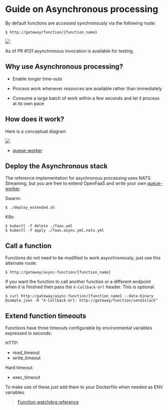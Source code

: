 # Guide on Asynchronous processing

By default functions are accessed synchronously via the following route:

```
$ http://gateway/function/{function_name}
```

![](https://user-images.githubusercontent.com/6358735/29469107-cbc38c88-843e-11e7-9516-c0dd33bab63b.png)

As of PR #131 asynchronous invocation is available for testing.

## Why use Asynchronous processing?

* Enable longer time-outs

* Process work whenever resources are available rather than immediately

* Consume a large batch of work within a few seconds and let it process at its own pace

## How does it work?

Here is a conceptual diagram

![](https://user-images.githubusercontent.com/6358735/29469109-cc03c244-843e-11e7-9dfd-a540799dac28.png)

* [queue-worker](https://github.com/open-faas/nats-queue-worker)

## Deploy the Asynchronous stack

The reference implementation for asychronous processing uses NATS Streaming, but you are free to extend OpenFaaS and write your own [queue-worker](https://github.com/open-faas/nats-queue-worker).

Swarm:

```
$ ./deploy_extended.sh
```

K8s:

```
$ kubectl -f delete ./faas.yml
$ kubectl -f apply ./faas.async.yml,nats.yml
```

## Call a function

Functions do not need to be modified to work asynchronously, just use this alternate route:

```
$ http://gateway/async-function/{function_name}
```

If you want the function to call another function or a different endpoint when it is finished then pass the `X-Callback-Url` header. This is optional.

```
$ curl http://gateway/async-function/{function_name} --data-binary @sample.json -H "X-Callback-Url: http://gateway/function/send2slack"
```

## Extend function timeouts

Functions have three timeouts configurable by environmental variables expressed in seconds:

HTTP:

* read_timeout
* write_timeout

Hard timeout:

* exec_timeout

To make use of these just add them to your Dockerfile when needed as ENV variables.

> [Function watchdog reference](https://github.com/alexellis/faas/tree/master/watchdog)
